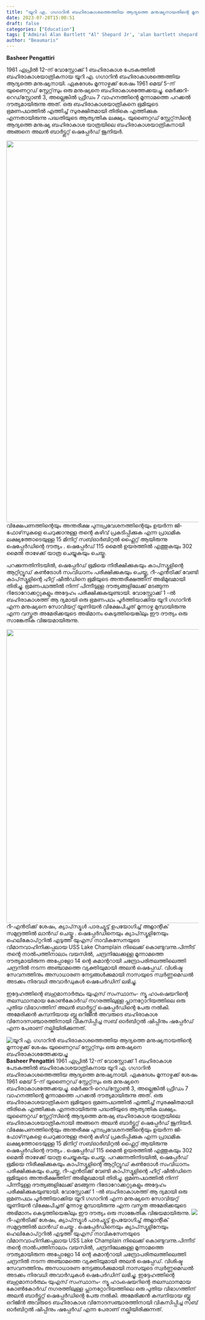 ```yaml
---
title: "യൂറി എ. ഗഗാറിൻ ബഹിരാകാശത്തെത്തിയ ആദ്യത്തെ മനുഷ്യനായതിന്റെ മൂന്നാഴ്ചക്ക് ശേഷം  യുണൈറ്റഡ് സ്റ്റേറ്റ്‌സും ഒരു മനുഷ്യനെ ബഹിരാകാശത്തേക്കയച്ചു"
date: 2023-07-28T15:00:51
draft: false
categories: ["Education"]
tags: ['Admiral Alan Bartlett "Al" Shepard Jr', 'alan bartlett shepard', "America's first astronaut in space", 'Jr', 'Mercury Program', 'NASA', 'space']
author: "Beaumaris"
---
```


<strong>Basheer Pengattiri</strong>

1961 ഏപ്രിൽ 12-ന് വോസ്റ്റോക്ക് 1 ബഹിരാകാശ പേടകത്തിൽ ബഹിരാകാശയാത്രികനായ യൂറി എ. ഗഗാറിൻ ബഹിരാകാശത്തെത്തിയ ആദ്യത്തെ മനുഷ്യനായി. ഏകദേശം മൂന്നാഴ്ചക്ക് ശേഷം 1961 മെയ് 5-ന് യുണൈറ്റഡ് സ്റ്റേറ്റ്‌സും ഒരു മനുഷ്യനെ ബഹിരാകാശത്തേക്കയച്ചു. മെർക്കുറി-റെഡ്‌സ്റ്റോൺ 3, അല്ലെങ്കിൽ ഫ്രീഡം 7 വാഹനത്തിന്റെ മൂന്നാമത്തെ പറക്കൽ ദൗത്യമായിരുന്നു അത്. ഒരു ബഹിരാകാശയാത്രികനെ ഭൂമിയുടെ ഭ്രമണപഥത്തിൽ എത്തിച്ച് സുരക്ഷിതമായി തിരികെ എത്തിക്കുക എന്നതായിരുന്നു പദ്ധതിയുടെ ആത്യന്തിക ലക്ഷ്യം. യുണൈറ്റഡ് സ്റ്റേറ്റ്‌സിന്റെ ആദ്യത്തെ മനുഷ്യ ബഹിരാകാശ യാത്രയിലെ ബഹിരാകാശയാത്രികനായി അങ്ങനെ അലൻ ബാർട്ട്ലറ്റ് ഷെപ്പേർഡ് ജൂനിയർ.

<a href="https://cdn.boolokam.com/articles/2023/07/wdfff-2.jpg"><img class="size-full wp-image-405002 aligncenter" src="https://cdn.boolokam.com/articles/2023/07/wdfff-2.jpg" alt="" width="981" height="999" /></a>വിക്ഷേപണത്തിന്റെയും അന്തരീക്ഷ പുനഃപ്രവേശനത്തിന്റെയും ഉയർന്ന ജി-ഫോഴ്‌സുകളെ ചെറുക്കാനുള്ള തന്റെ കഴിവ് പ്രകടിപ്പിക്കുക എന്ന പ്രാഥമിക ലക്ഷ്യത്തോടെയുള്ള 15 മിനിറ്റ് സബ്ഓർബിറ്റൽ ഫ്ലൈറ്റ് ആയിരുന്നു ഷെപ്പേർഡിന്റെ ദൗത്യം . ഷെപ്പേർഡ് 115 മൈൽ ഉയരത്തിൽ എത്തുകയും 302 മൈൽ താഴേക്ക് യാത്ര ചെയ്യുകയും ചെയ്തു.

പറക്കുന്നതിനിടയിൽ, ഷെപ്പേർഡ് ഭൂമിയെ നിരീക്ഷിക്കുകയും കാപ്‌സ്യൂളിന്റെ ആറ്റിറ്റ്യൂഡ് കൺട്രോൾ സംവിധാനം പരീക്ഷിക്കുകയും ചെയ്തു, റീ-എൻട്രിക്ക് വേണ്ടി കാപ്‌സ്യൂളിന്റെ ഹീറ്റ് ഷീൽഡിനെ ഭൂമിയുടെ അന്തരീക്ഷത്തിന് അഭിമുഖമായി തിരിച്ചു. ഭ്രമണപഥത്തിൽ നിന്ന് പിന്നീടുള്ള ദൗത്യങ്ങളിലേക്ക് മടങ്ങുന്ന റിട്രോറോക്കറ്റുകളും അദ്ദേഹം പരീക്ഷിക്കുകയുണ്ടായി. വോസ്റ്റോക്ക് 1 -ൽ ബഹിരാകാശത്ത് ആ ദ്യമായി ഒരു ഭ്രമണപഥം പൂർത്തിയാക്കിയ യൂറി ഗഗാറിൻ എന്ന മനുഷ്യനെ സോവിയറ്റ് യൂണിയൻ വിക്ഷേപിച്ചത് മൂന്നാഴ്ച മുമ്പായിരുന്നു എന്ന വസ്തുത അമേരിക്കയുടെ അഭിമാനം കെടുത്തിയെങ്കിലും ഈ ദൗത്യം ഒരു സാങ്കേതിക വിജയമായിരുന്നു.

<a href="https://cdn.boolokam.com/articles/2023/07/4yyy4.jpg"><img class="size-full wp-image-405003 alignnone" src="https://cdn.boolokam.com/articles/2023/07/4yyy4.jpg" alt="" width="1024" height="769" /></a>റീ-എൻട്രിക്ക് ശേഷം, ക്യാപ്‌സ്യൂൾ പാരച്യൂട്ട് ഉപയോഗിച്ച് അറ്റ്ലാന്റിക് സമുദ്രത്തിൽ ലാൻഡ് ചെയ്തു . ഷെപ്പേർഡിനെയും ക്യാപ്‌സ്യൂളിനേയും ഹെലികോപ്റ്ററിൽ എടുത്ത് യുഎസ് നാവികസേനയുടെ വിമാനവാഹിനിക്കപ്പലായ USS Lake Champlain നിലെക്ക് കൊണ്ടുവന്നു.പിന്നീട് തന്റെ നാൽപത്തിനാലാം വയസിൽ, ചന്ദ്രനിലേക്കുള്ള മൂന്നാമത്തെ ദൗത്യമായിരുന്ന അപ്പോളോ 14 ന്റെ കമാന്ററായി ചന്ദ്രോപരിതലത്തിലെത്തി ചന്ദ്രനിൽ നടന്ന അഞ്ചാമത്തെ വ്യക്തിയുമായി അലൻ ഷെപ്പേഡ്.
വിശിഷ്ട സേവനത്തിനും അസാധാരണ നേട്ടങ്ങൾക്കുമായി നാസയുടെ സ്വർണ്ണമെഡൽ അടക്കം നിരവധി അവാർഡുകൾ ഷെപേർഡിന് ലഭിച്ചു.

ഇദ്ദേഹത്തിന്റെ ബഹുമാനാർത്ഥം യുഎസ് സംസ്ഥാനം- ന്യൂ ഹാംഷെയറിന്റെ തലസ്ഥാനമായ കോൺകോർഡ് നഗരത്തിലുള്ള പ്ലാനറ്റോറിയത്തിലെ ഒരു പുതിയ വിഭാഗത്തിന് അലൻ ബാർട്ട്ലറ്റ് ഷെപ്പേർഡിന്റെ പേരു നല്‍കി. അമേരിക്കൻ കമ്പനിയായ ബ്ലൂ ഒറിജിൻ അവരുടെ ബഹിരാകാശ വിനോദസഞ്ചാരത്തിനായി വികസിപ്പിച്ച സബ് ഓർബിറ്റൽ ഷിപ്പിനും ഷപ്പേർഡ് എന്ന പേരാണ് നല്കിയിരിക്കുന്നത്.


![യൂറി എ. ഗഗാറിൻ ബഹിരാകാശത്തെത്തിയ ആദ്യത്തെ മനുഷ്യനായതിന്റെ മൂന്നാഴ്ചക്ക് ശേഷം  യുണൈറ്റഡ് സ്റ്റേറ്റ്‌സും ഒരു മനുഷ്യനെ ബഹിരാകാശത്തേക്കയച്ചു](https://cdn.boolokam.com/articles/2023/07/wdfff-2.jpg)**Basheer Pengattiri** 1961 ഏപ്രിൽ 12-ന് വോസ്റ്റോക്ക് 1 ബഹിരാകാശ പേടകത്തിൽ ബഹിരാകാശയാത്രികനായ യൂറി എ. ഗഗാറിൻ ബഹിരാകാശത്തെത്തിയ ആദ്യത്തെ മനുഷ്യനായി. ഏകദേശം മൂന്നാഴ്ചക്ക് ശേഷം 1961 മെയ് 5-ന് യുണൈറ്റഡ് സ്റ്റേറ്റ്‌സും ഒരു മനുഷ്യനെ ബഹിരാകാശത്തേക്കയച്ചു. മെർക്കുറി-റെഡ്‌സ്റ്റോൺ 3, അല്ലെങ്കിൽ ഫ്രീഡം 7 വാഹനത്തിന്റെ മൂന്നാമത്തെ പറക്കൽ ദൗത്യമായിരുന്നു അത്. ഒരു ബഹിരാകാശയാത്രികനെ ഭൂമിയുടെ ഭ്രമണപഥത്തിൽ എത്തിച്ച് സുരക്ഷിതമായി തിരികെ എത്തിക്കുക എന്നതായിരുന്നു പദ്ധതിയുടെ ആത്യന്തിക ലക്ഷ്യം. യുണൈറ്റഡ് സ്റ്റേറ്റ്‌സിന്റെ ആദ്യത്തെ മനുഷ്യ ബഹിരാകാശ യാത്രയിലെ ബഹിരാകാശയാത്രികനായി അങ്ങനെ അലൻ ബാർട്ട്ലറ്റ് ഷെപ്പേർഡ് ജൂനിയർ. [](https://cdn.boolokam.com/articles/2023/07/wdfff-2.jpg)വിക്ഷേപണത്തിന്റെയും അന്തരീക്ഷ പുനഃപ്രവേശനത്തിന്റെയും ഉയർന്ന ജി-ഫോഴ്‌സുകളെ ചെറുക്കാനുള്ള തന്റെ കഴിവ് പ്രകടിപ്പിക്കുക എന്ന പ്രാഥമിക ലക്ഷ്യത്തോടെയുള്ള 15 മിനിറ്റ് സബ്ഓർബിറ്റൽ ഫ്ലൈറ്റ് ആയിരുന്നു ഷെപ്പേർഡിന്റെ ദൗത്യം . ഷെപ്പേർഡ് 115 മൈൽ ഉയരത്തിൽ എത്തുകയും 302 മൈൽ താഴേക്ക് യാത്ര ചെയ്യുകയും ചെയ്തു. പറക്കുന്നതിനിടയിൽ, ഷെപ്പേർഡ് ഭൂമിയെ നിരീക്ഷിക്കുകയും കാപ്‌സ്യൂളിന്റെ ആറ്റിറ്റ്യൂഡ് കൺട്രോൾ സംവിധാനം പരീക്ഷിക്കുകയും ചെയ്തു, റീ-എൻട്രിക്ക് വേണ്ടി കാപ്‌സ്യൂളിന്റെ ഹീറ്റ് ഷീൽഡിനെ ഭൂമിയുടെ അന്തരീക്ഷത്തിന് അഭിമുഖമായി തിരിച്ചു. ഭ്രമണപഥത്തിൽ നിന്ന് പിന്നീടുള്ള ദൗത്യങ്ങളിലേക്ക് മടങ്ങുന്ന റിട്രോറോക്കറ്റുകളും അദ്ദേഹം പരീക്ഷിക്കുകയുണ്ടായി. വോസ്റ്റോക്ക് 1 -ൽ ബഹിരാകാശത്ത് ആ ദ്യമായി ഒരു ഭ്രമണപഥം പൂർത്തിയാക്കിയ യൂറി ഗഗാറിൻ എന്ന മനുഷ്യനെ സോവിയറ്റ് യൂണിയൻ വിക്ഷേപിച്ചത് മൂന്നാഴ്ച മുമ്പായിരുന്നു എന്ന വസ്തുത അമേരിക്കയുടെ അഭിമാനം കെടുത്തിയെങ്കിലും ഈ ദൗത്യം ഒരു സാങ്കേതിക വിജയമായിരുന്നു. [![](https://cdn.boolokam.com/articles/2023/07/4yyy4.jpg)](https://cdn.boolokam.com/articles/2023/07/4yyy4.jpg)റീ-എൻട്രിക്ക് ശേഷം, ക്യാപ്‌സ്യൂൾ പാരച്യൂട്ട് ഉപയോഗിച്ച് അറ്റ്ലാന്റിക് സമുദ്രത്തിൽ ലാൻഡ് ചെയ്തു . ഷെപ്പേർഡിനെയും ക്യാപ്‌സ്യൂളിനേയും ഹെലികോപ്റ്ററിൽ എടുത്ത് യുഎസ് നാവികസേനയുടെ വിമാനവാഹിനിക്കപ്പലായ USS Lake Champlain നിലെക്ക് കൊണ്ടുവന്നു.പിന്നീട് തന്റെ നാൽപത്തിനാലാം വയസിൽ, ചന്ദ്രനിലേക്കുള്ള മൂന്നാമത്തെ ദൗത്യമായിരുന്ന അപ്പോളോ 14 ന്റെ കമാന്ററായി ചന്ദ്രോപരിതലത്തിലെത്തി ചന്ദ്രനിൽ നടന്ന അഞ്ചാമത്തെ വ്യക്തിയുമായി അലൻ ഷെപ്പേഡ്. വിശിഷ്ട സേവനത്തിനും അസാധാരണ നേട്ടങ്ങൾക്കുമായി നാസയുടെ സ്വർണ്ണമെഡൽ അടക്കം നിരവധി അവാർഡുകൾ ഷെപേർഡിന് ലഭിച്ചു. ഇദ്ദേഹത്തിന്റെ ബഹുമാനാർത്ഥം യുഎസ് സംസ്ഥാനം- ന്യൂ ഹാംഷെയറിന്റെ തലസ്ഥാനമായ കോൺകോർഡ് നഗരത്തിലുള്ള പ്ലാനറ്റോറിയത്തിലെ ഒരു പുതിയ വിഭാഗത്തിന് അലൻ ബാർട്ട്ലറ്റ് ഷെപ്പേർഡിന്റെ പേരു നല്‍കി. അമേരിക്കൻ കമ്പനിയായ ബ്ലൂ ഒറിജിൻ അവരുടെ ബഹിരാകാശ വിനോദസഞ്ചാരത്തിനായി വികസിപ്പിച്ച സബ് ഓർബിറ്റൽ ഷിപ്പിനും ഷപ്പേർഡ് എന്ന പേരാണ് നല്കിയിരിക്കുന്നത്.
